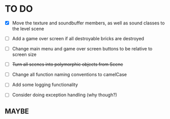 # TO DO

* [X] Move the texture and soundbuffer members, as well as sound classes to the level scene
* [ ] Add a game over screen if all destroyable bricks are destroyed
* [ ] Change main menu and game over screen buttons to be relative to screen size
* [ ] ~~Turn all scenes into polymorphic objects from Scene~~
* [ ] Change all function naming conventions to camelCase
* [ ] Add some logging functionality
* [ ] Consider doing exception handling (why though?)



## MAYBE
